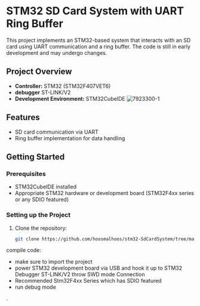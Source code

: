 # STM32 SD Card System with UART Ring Buffer

This project implements an STM32-based system that interacts with an SD card using UART communication and a ring buffer. The code is still in early development and may undergo changes.

## Project Overview

- **Controller:** STM32 (STM32F407VET6)
- **debugger** ST-LINK/V2
- **Development Environment:** STM32CubeIDE
![7923300-1](https://github.com/hoosmalhoos/stm32-SdCardSystem/assets/38074334/5c115e4e-a712-44d1-b685-53bbd0e84adf)

## Features

- SD card communication via UART
- Ring buffer implementation for data handling

## Getting Started

### Prerequisites

- STM32CubeIDE installed
- Appropriate STM32 hardware or development board (STM32F4xx series or any SDIO featured)

### Setting up the Project

1. Clone the repository:

   ```bash
   git clone https://github.com/hoosmalhoos/stm32-SdCardSystem/tree/main

compile code:
- make sure to import the project
- power STM32 development board via USB and hook it up to STM32 Debugger ST-LINK/V2 throw SWD  mode Connection
- Recommended Stm32F4xx Series which has SDIO featured
- run debug mode


.

